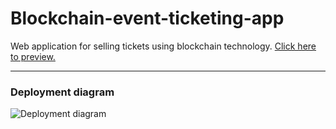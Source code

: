 # Blockchain-event-ticketing-app

Web application for selling tickets using blockchain technology. [Click here to preview.][preview]

[preview]: https://jalowiecki.toadres.pl/

---

### Deployment diagram

![Deployment diagram](/images/deployment-diagram.png)
